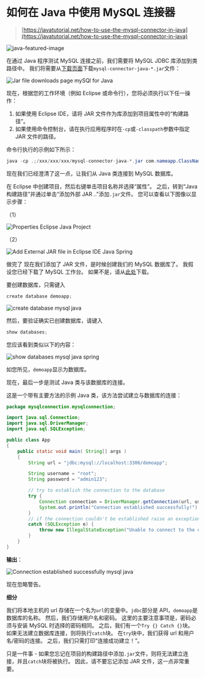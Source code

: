 # 如何在 Java 中使用 MySQL 连接器

> [https://javatutorial.net/how-to-use-the-mysql-connector-in-java](https://javatutorial.net/how-to-use-the-mysql-connector-in-java)

![java-featured-image](img/e0db051dedc1179e7424b6d998a6a772.jpg)

在通过 Java 程序测试 MySQL 连接之前，我们需要将 MySQL JDBC 库添加到类路径中。 我们将需要从[下载页面](https://dev.mysql.com/downloads/connector/j/5.1.html)下载`mysql-connector-java-*.jar`文件：

![Jar file downloads page mySQl for Java](img/d4f148377113c3991b0e0a18b3550d53.jpg)

现在，根据您的工作环境（例如 Eclipse 或命令行），您将必须执行以下任一操作：

1.  如果使用 Eclipse IDE，请将 JAR 文件作为库添加到项目属性中的“构建路径”。
2.  如果使用命令控制台，请在执行应用程序时在`-cp`或`-classpath`参数中指定 JAR 文件的路径。

命令行执行的示例如下所示：

```java
java -cp .;/xxx/xxx/xxx/mysql-connector-java-*.jar com.nameapp.ClassName
```

现在我们已经澄清了这一点，让我们从 Java 类连接到 MySQL 数据库。

在 Eclipse 中创建项目，然后右键单击项目名称并选择“属性”。 之后，转到“Java 构建路径”并通过单击“添加外部 JAR ..”添加`.jar`文件。 您可以查看以下图像以显示步骤：

（1）

![Properties Eclipse Java Project](img/995b6f482cbbddb4e9a5f6f6cea4346a.jpg)

（2）

![Add External JAR file in Eclipse IDE Java Spring](img/4f1a9685cf510a48c5e65ade86263673.jpg)

做完了 现在我们添加了 JAR 文件，是时候创建我们的 MySQL 数据库了。 我假设您已经下载了 MySQL 工作台。 如果不是，请从[此处](https://dev.mysql.com/downloads/workbench/)下载。

要创建数据库，只需键入

```java
create database demoapp;
```

![create database mysql java](img/c79a8c7355de15320b8ba04f90e58119.jpg)

然后，要验证确实已创建数据库，请键入

```java
show databases;
```

您应该看到类似以下的内容：

![show databases mysql java spring](img/f17b47c35b3221310afbf3723fa0fe15.jpg)

如您所见，`demoapp`显示为数据库。

现在，最后一步是测试 Java 类与该数据库的连接。

这是一个带有主要方法的示例 Java 类，该方法尝试建立与数据库的连接：

```java
package mysqlconnection.mysqlconnection;

import java.sql.Connection;
import java.sql.DriverManager;
import java.sql.SQLException;

public class App 
{
    public static void main( String[] args )
    {
        String url = "jdbc:mysql://localhost:3306/demoapp";

        String username = "root";
        String password = "admin123";

        // try to establish the connection to the database
        try {
        	Connection connection = DriverManager.getConnection(url, username, password);
        	System.out.println("Connection established successfully!");
        }
        // if the connection couldn't be established raise an exception
        catch (SQLException e) {
        	throw new IllegalStateException("Unable to connect to the database. " + e.getMessage());
        }
    }
}

```

**输出**：

![Connection established successfully mysql java](img/278c0e9aaa622d0056733ce22bed4a26.jpg)

现在忽略警告。

**细分**

我们将本地主机的 url 存储在一个名为`url`的变量中。`jdbc`部分是 API，`demoapp`是数据库的名称。 然后，我们存储用户名和密码。 这里的主要注意事项是，密码必须与安装 MySQL 时选择的密码相同。 之后，我们有一个`Try {} Catch {}`块。 如果无法建立数据库连接，则将执行`catch`块。 在`try`块中，我们获得 url 和用户名/密码的连接。 之后，我们只需打印“连接成功建立！”。

只是一件事 - 如果您忘记在项目的构建路径中添加`.jar`文件，则将无法建立连接，并且`catch`块将被执行。 因此，请不要忘记添加 JAR 文件，这一点非常重要。